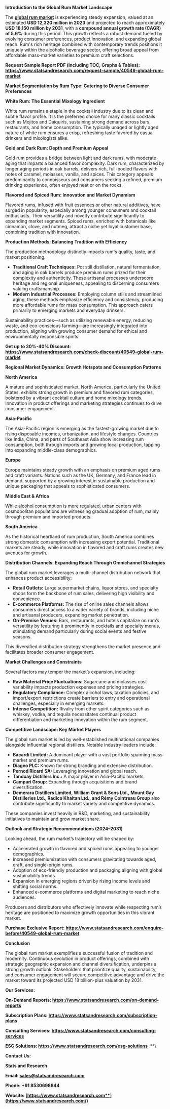 ﻿**Introduction to the Global Rum Market Landscape**

The [**global rum market**](https://www.statsandresearch.com/report/40549-global-rum-market) is experiencing steady expansion, valued at an estimated **USD 12,320 million in 2023** and projected to reach approximately **USD 18,150 million by 2031**, with a **compound annual growth rate (CAGR) of 5.6%** during this period. This growth reflects a robust demand fueled by evolving consumer preferences, product innovation, and expanding global reach. Rum's rich heritage combined with contemporary trends positions it uniquely within the alcoholic beverage sector, offering broad appeal from affordable mass-market varieties to premium craft selections.

**Request Sample Report PDF (including TOC, Graphs & Tables): <https://www.statsandresearch.com/request-sample/40549-global-rum-market>**

**Market Segmentation by Rum Type: Catering to Diverse Consumer Preferences**

**White Rum: The Essential Mixology Ingredient**

White rum remains a staple in the cocktail industry due to its clean and subtle flavor profile. It is the preferred choice for many classic cocktails such as Mojitos and Daiquiris, sustaining strong demand across bars, restaurants, and home consumption. The typically unaged or lightly aged nature of white rum ensures a crisp, refreshing taste favored by casual drinkers and mixologists alike.

**Gold and Dark Rum: Depth and Premium Appeal**

Gold rum provides a bridge between light and dark rums, with moderate aging that imparts a balanced flavor complexity. Dark rum, characterized by longer aging periods in oak barrels, delivers rich, full-bodied flavors with notes of caramel, molasses, vanilla, and spices. This category appeals predominantly to connoisseurs and consumers seeking a refined, premium drinking experience, often enjoyed neat or on the rocks.

**Flavored and Spiced Rum: Innovation and Market Dynamism**

Flavored rums, infused with fruit essences or other natural additives, have surged in popularity, especially among younger consumers and cocktail enthusiasts. Their versatility and novelty contribute significantly to expanding market segments. Spiced rums, enriched with botanicals like cinnamon, clove, and nutmeg, attract a niche yet loyal customer base, combining tradition with innovation.

**Production Methods: Balancing Tradition with Efficiency**

The production methodology distinctly impacts rum's quality, taste, and market positioning.

- **Traditional Craft Techniques:** Pot still distillation, natural fermentation, and aging in oak barrels produce premium rums prized for their complexity and authenticity. These artisanal processes underscore heritage and regional uniqueness, appealing to discerning consumers valuing craftsmanship.
- **Modern Industrial Processes:** Employing column stills and streamlined aging, these methods emphasize efficiency and consistency, producing more affordable rums for mass consumption. This approach caters primarily to emerging markets and everyday drinkers.

Sustainability practices—such as utilizing renewable energy, reducing waste, and eco-conscious farming—are increasingly integrated into production, aligning with growing consumer demand for ethical and environmentally responsible spirits.

**Get up to 30%-40% Discount: <https://www.statsandresearch.com/check-discount/40549-global-rum-market>**

**Regional Market Dynamics: Growth Hotspots and Consumption Patterns**

**North America**

A mature and sophisticated market, North America, particularly the United States, exhibits strong growth in premium and flavored rum categories, bolstered by a vibrant cocktail culture and home mixology trends. Innovation in product offerings and marketing strategies continues to drive consumer engagement.

**Asia-Pacific**

The Asia-Pacific region is emerging as the fastest-growing market due to rising disposable incomes, urbanization, and lifestyle changes. Countries like India, China, and parts of Southeast Asia show increasing rum consumption, both through imports and growing local production, tapping into expanding middle-class demographics.

**Europe**

Europe maintains steady growth with an emphasis on premium aged rums and craft variants. Nations such as the UK, Germany, and France lead in demand, supported by a growing interest in sustainable production and unique packaging that appeals to sophisticated consumers.

**Middle East & Africa**

While alcohol consumption is more regulated, urban centers with cosmopolitan populations are witnessing gradual adoption of rum, mainly through premium and imported products.

**South America**

As the historical heartland of rum production, South America combines strong domestic consumption with increasing export potential. Traditional markets are steady, while innovation in flavored and craft rums creates new avenues for growth.

**Distribution Channels: Expanding Reach Through Omnichannel Strategies**

The global rum market leverages a multi-channel distribution network that enhances product accessibility:

- **Retail Outlets:** Large supermarket chains, liquor stores, and specialty shops form the backbone of rum sales, delivering high visibility and convenience.
- **E-commerce Platforms:** The rise of online sales channels allows consumers direct access to a wider variety of brands, including niche and artisanal producers, expanding market penetration.
- **On-Premise Venues:** Bars, restaurants, and hotels capitalize on rum’s versatility by featuring it prominently in cocktails and specialty menus, stimulating demand particularly during social events and festive seasons.

This diversified distribution strategy strengthens the market presence and facilitates broader consumer engagement.

**Market Challenges and Constraints**

Several factors may temper the market’s expansion, including:

- **Raw Material Price Fluctuations:** Sugarcane and molasses cost variability impacts production expenses and pricing strategies.
- **Regulatory Compliance:** Complex alcohol laws, taxation policies, and import/export restrictions create barriers to entry and operational challenges, especially in emerging markets.
- **Intense Competition:** Rivalry from other spirit categories such as whiskey, vodka, and tequila necessitates continual product differentiation and marketing innovation within the rum segment.

**Competitive Landscape: Key Market Players**

The global rum market is led by well-established multinational companies alongside influential regional distillers. Notable industry leaders include:

- **Bacardi Limited:** A dominant player with a vast portfolio spanning mass-market and premium rums.
- **Diageo PLC:** Known for strong branding and extensive distribution.
- **Pernod Ricard SA:** Leveraging innovation and global reach.
- **Tanduay Distillers Inc.:** A major player in Asia-Pacific markets.
- **Campari Group:** Expanding through acquisitions and brand diversification.
- **Demerara Distillers Limited, William Grant & Sons Ltd., Mount Gay Distilleries Ltd., Radico Khaitan Ltd., and Rémy Cointreau Group** also contribute significantly to market variety and competitive dynamics.

These companies invest heavily in R&D, marketing, and sustainability initiatives to maintain and grow market share.

**Outlook and Strategic Recommendations (2024–2031)**

Looking ahead, the rum market’s trajectory will be shaped by:

- Accelerated growth in flavored and spiced rums appealing to younger demographics.
- Increased premiumization with consumers gravitating towards aged, craft, and single-origin rums.
- Adoption of eco-friendly production and packaging aligning with global sustainability trends.
- Expansion in emerging regions driven by rising income levels and shifting social norms.
- Enhanced e-commerce platforms and digital marketing to reach niche audiences.

Producers and distributors who effectively innovate while respecting rum’s heritage are positioned to maximize growth opportunities in this vibrant market.

**Purchase Exclusive Report: <https://www.statsandresearch.com/enquire-before/40549-global-rum-market>**

**Conclusion**

The global rum market exemplifies a successful fusion of tradition and modernity. Continuous evolution in product offerings, combined with strategic geographic expansion and channel diversification, underpins a strong growth outlook. Stakeholders that prioritize quality, sustainability, and consumer engagement will secure competitive advantage and drive the market toward its projected USD 18 billion-plus valuation by 2031.

**Our Services:** 

**On-Demand Reports: <https://www.statsandresearch.com/on-demand-reports>** 

**Subscription Plans: <https://www.statsandresearch.com/subscription-plans>** 

**Consulting Services: <https://www.statsandresearch.com/consulting-services>** 

**ESG Solutions: <https://www.statsandresearch.com/esg-solutions>** 
**\


**Contact Us:** 

**Stats and Research** 

**Email: <sales@statsandresearch.com>** 

**Phone: +91 8530698844** 

**Website: [https://www.statsandresearch.com**](https://www.statsandresearch.com/)**

